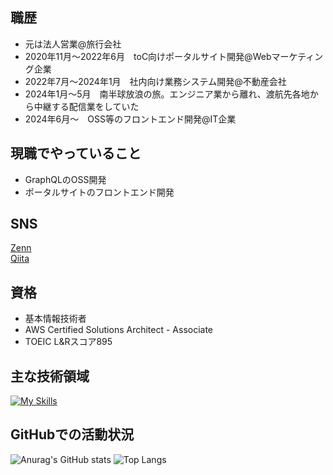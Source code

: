 ## 職歴
- 元は法人営業@旅行会社
- 2020年11月〜2022年6月　toC向けポータルサイト開発@Webマーケティング企業
- 2022年7月〜2024年1月　社内向け業務システム開発@不動産会社
- 2024年1月〜5月　南半球放浪の旅。エンジニア業から離れ、渡航先各地から中継する配信業をしていた
- 2024年6月〜　OSS等のフロントエンド開発@IT企業

## 現職でやっていること
- GraphQLのOSS開発
- ポータルサイトのフロントエンド開発

## SNS
[Zenn](https://zenn.dev/syamozipc)<br>
[Qiita](https://qiita.com/syamozipc)

## 資格
- 基本情報技術者
- AWS Certified Solutions Architect - Associate
- TOEIC L&Rスコア895

## 主な技術領域
[![My Skills](https://skillicons.dev/icons?i=ts,react,next,vue,graphql,go,php,laravel,aws,terraform&perline=5)](https://skillicons.dev)

## GitHubでの活動状況
![Anurag's GitHub stats](https://github-readme-stats.vercel.app/api?username=syamozipc&count_private=true&show_icons=true&theme=gruvbox)
![Top Langs](https://github-readme-stats.vercel.app/api/top-langs/?username=syamozipc&layout=compact&langs_count=6&theme=gruvbox&hide=html,scss,css)
